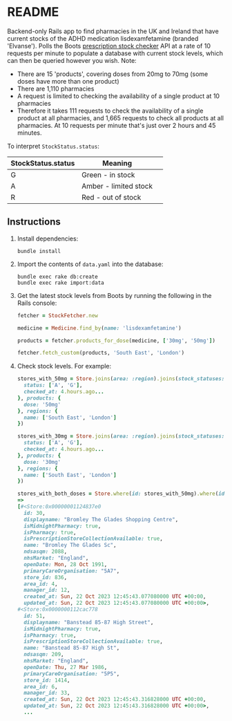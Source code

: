 # README

Backend-only Rails app to find pharmacies in the UK and Ireland that have current stocks of the ADHD medication lisdexamfetamine (branded 'Elvanse'). Polls the Boots [prescription stock checker](https://www.boots.com/online/psc/) API at a rate of 10 requests per minute to populate a database with current stock levels, which can then be queried however you wish. Note:
* There are 15 'products', covering doses from 20mg to 70mg (some doses have more than one product)
* There are 1,110 pharmacies
* A request is limited to checking the availability of a single product at 10 pharmacies
* Therefore it takes 111 requests to check the availability of a single product at all pharmacies, and 1,665 requests to check all products at all pharmacies. At 10 requests per minute that's just over 2 hours and 45 minutes.

To interpret `StockStatus.status`:

| **StockStatus.status** | **Meaning**           |   |
|------------------------|-----------------------|---|
| G                      | Green - in stock      |   |
| A                      | Amber - limited stock |   |
| R                      | Red - out of stock    |   |

## Instructions

1. Install dependencies:
    ```console
    bundle install
    ```
1. Import the contents of `data.yaml` into the database:
    ```console
    bundle exec rake db:create
    bundle exec rake import:data
    ```
1. Get the latest stock levels from Boots by running the following in the Rails console:
    ```ruby
    fetcher = StockFetcher.new

    medicine = Medicine.find_by(name: 'lisdexamfetamine')

    products = fetcher.products_for_dose(medicine, ['30mg', '50mg'])

    fetcher.fetch_custom(products, 'South East', 'London')
    ```
1. Check stock levels. For example:
    ```ruby
    stores_with_50mg = Store.joins(area: :region).joins(stock_statuses: :product).where(stock_statuses: {
      status: ['A', 'G'],
      checked_at: 4.hours.ago...
    }, products: {
      dose: '50mg'
    }, regions: {
      name: ['South East', 'London']
    })

    stores_with_30mg = Store.joins(area: :region).joins(stock_statuses: :product).where(stock_statuses: {
      status: ['A', 'G'],
      checked_at: 4.hours.ago...
    }, products: {
      dose: '30mg'
    }, regions: {
      name: ['South East', 'London']
    })

    stores_with_both_doses = Store.where(id: stores_with_50mg).where(id: stores_with_30mg).distinct
    =>
    [#<Store:0x00000001124837e0
      id: 30,
      displayname: "Bromley The Glades Shopping Centre",
      isMidnightPharmacy: true,
      isPharmacy: true,
      isPrescriptionStoreCollectionAvailable: true,
      name: "Bromley The Glades Sc",
      ndsasqm: 2088,
      nhsMarket: "England",
      openDate: Mon, 28 Oct 1991,
      primaryCareOrganisation: "5A7",
      store_id: 836,
      area_id: 4,
      manager_id: 12,
      created_at: Sun, 22 Oct 2023 12:45:43.077080000 UTC +00:00,
      updated_at: Sun, 22 Oct 2023 12:45:43.077080000 UTC +00:00>,
    #<Store:0x0000000112cac778
      id: 51,
      displayname: "Banstead 85-87 High Street",
      isMidnightPharmacy: true,
      isPharmacy: true,
      isPrescriptionStoreCollectionAvailable: true,
      name: "Banstead 85-87 High St",
      ndsasqm: 209,
      nhsMarket: "England",
      openDate: Thu, 27 Mar 1986,
      primaryCareOrganisation: "5P5",
      store_id: 1414,
      area_id: 6,
      manager_id: 33,
      created_at: Sun, 22 Oct 2023 12:45:43.316828000 UTC +00:00,
      updated_at: Sun, 22 Oct 2023 12:45:43.316828000 UTC +00:00>,
      ...
    ```
